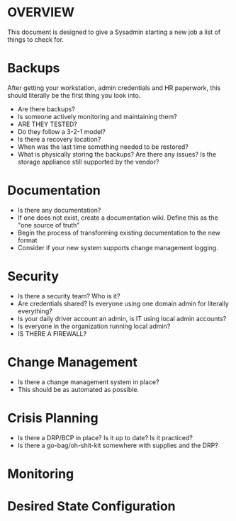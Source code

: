 # OVERVIEW
This document is designed to give a Sysadmin starting a new job a list of things to check for.

# Backups
After getting your workstation, admin credentials and HR paperwork, this should literally be the first thing you look into. 
* Are there backups? 
* Is someone actively monitoring and maintaining them? 
* ARE THEY TESTED?
* Do they follow a 3-2-1 model?
* Is there a recovery location?
* When was the last time something needed to be restored?
* What is physically storing the backups? Are there any issues? Is the storage appliance still supported by the vendor?

# Documentation
* Is there any documentation?
* If one does not exist, create a documentation wiki. Define this as the "one source of truth"
* Begin the process of transforming existing documentation to the new format
* Consider if your new system supports change management logging. 

# Security
* Is there a security team? Who is it?
* Are credentials shared? Is everyone using one domain admin for literally everything?
* Is your daily driver account an admin, is IT using local admin accounts?
* Is everyone in the organization running local admin?
* IS THERE A FIREWALL?

# Change Management
* Is there a change management system in place?
* This should be as automated as possible.

# Crisis Planning
* Is there a DRP/BCP in place? Is it up to date? Is it practiced?
* Is there a go-bag/oh-shit-kit somewhere with supplies and the DRP?

# Monitoring

# Desired State Configuration
